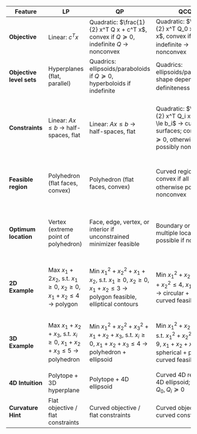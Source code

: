 | Feature | LP | QP | QCQP | SOCP |
|---------|----|----|------|------|
| **Objective** | Linear: $c^T x$ | Quadratic: $\frac{1}{2} x^T Q x + c^T x$, convex if $Q \succeq 0$, indefinite $Q$ → nonconvex | Quadratic: $\frac{1}{2} x^T Q_0 x + c_0^T x$, convex if $Q_0 \succeq 0$, indefinite → nonconvex | Linear: $c^T x$, always convex |
| **Objective level sets** | Hyperplanes (flat, parallel) | Quadrics: ellipsoids/paraboloids if $Q \succeq 0$, hyperboloids if indefinite | Quadrics: ellipsoids/paraboloids; shape depends on $Q_0$ definiteness | Hyperplanes (flat, parallel) |
| **Constraints** | Linear: $A x \le b$ → half-spaces, flat | Linear: $A x \le b$ → half-spaces, flat | Quadratic: $\frac{1}{2} x^T Q_i x + c_i^T x \le b_i$ → curved surfaces; convex if $Q_i \succeq 0$, otherwise possibly nonconvex | Second-order cone: $\|A_i x + b_i\|_2 \le c_i^T x + d_i$ → convex, curved conic surfaces |
| **Feasible region** | Polyhedron (flat faces, convex) | Polyhedron (flat faces, convex) | Curved region; convex if all $Q_i \succeq 0$, otherwise possibly nonconvex | Intersection of convex cones; curved, convex region |
| **Optimum location** | Vertex (extreme point of polyhedron) | Face, edge, vertex, or interior if unconstrained minimizer feasible | Boundary or interior; multiple local minima possible if nonconvex | Boundary or interior; linear objective touches cone tangentially |
| **2D Example** | Max $x_1 + 2x_2$, s.t. $x_1 \ge 0$, $x_2 \ge 0$, $x_1 + x_2 \le 4$ → polygon | Min $x_1^2 + x_2^2 + x_1 + x_2$, s.t. $x_1 \ge 0$, $x_2 \ge 0$, $x_1 + x_2 \le 3$ → polygon feasible, elliptical contours | Min $x_1^2 + x_2^2$, s.t. $x_1^2 + x_2^2 \le 4$, $x_1 + x_2 \le 3$ → circular + linear → curved feasible | Min $x_1 + x_2$, s.t. $\sqrt{x_1^2 + x_2^2} \le 2 - 0.5 x_1$ → tilted cone |
| **3D Example** | Max $x_1 + x_2 + x_3$, s.t. $x_i \ge 0$, $x_1 + x_2 + x_3 \le 5$ → polyhedron | Min $x_1^2 + x_2^2 + x_3^2 + x_1 + x_2 + x_3$, s.t. $x_i \ge 0$, $x_1 + x_2 + x_3 \le 4$ → polyhedron + ellipsoid | Min $x_1^2 + x_2^2 + x_3^2$, s.t. $x_1^2 + x_2^2 + x_3^2 \le 9$, $x_1 + x_2 + x_3 \le 5$ → spherical + plane → curved feasible | Min $x_1 + x_2 + x_3$, s.t. $\sqrt{x_1^2 + x_2^2 + x_3^2} \le 4 - 0.5 x_3$ → 3D cone |
| **4D Intuition** | Polytope + 3D hyperplane | Polytope + 4D ellipsoid | Curved 4D region + 4D ellipsoid; convex if $Q_0,Q_i \succeq 0$ | 4D cone + 3D hyperplane |
| **Curvature Hint** | Flat objective / flat constraints | Curved objective / flat constraints | Curved objective / curved constraints | Flat objective / curved constraints |
